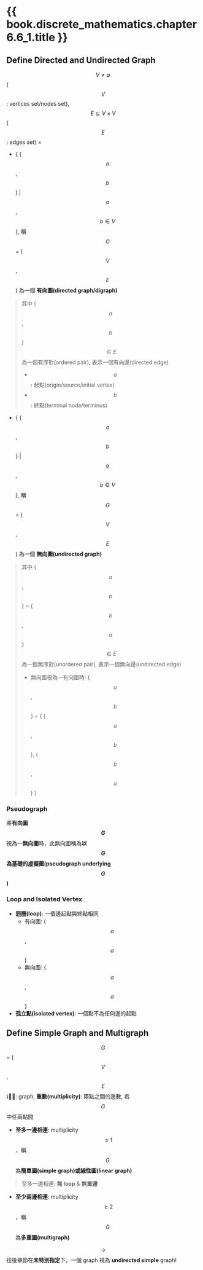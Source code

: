# {{ book.discrete_mathematics.chapter6.6_1.title }}
<!-- toc -->

## Define Directed and Undirected Graph
$$ V \ne \emptyset $$ ($$ V $$: vertices set/nodes set), $$ E \subseteq V \times V $$($$ E $$: edges set) =
- { ($$ a $$, $$ b $$) | $$ a $$, $$ b \in V $$ }, 稱 $$ G $$ = ($$ V $$, $$ E $$) 為一個 **有向圖(directed graph/digraph)**
> 其中 ($$ a $$, $$ b $$) $$ \in E $$ 為一個有序對(ordered pair), 表示一個有向邊(directed edge)
> - $$ a $$: 起點(origin/source/initial vertex)
> - $$ b $$: 終點(terminal node/terminus)

- { { $$ a $$, $$ b $$ } | $$ a $$, $$ b \in V $$ }, 稱 $$ G $$ = ($$ V $$, $$ E $$) 為一個 **無向圖(undirected graph)**
> 其中 { $$ a $$, $$ b $$ } = { $$ b $$, $$ a $$ } $$ \in E $$ 為一個無序對(unordered pair), 表示一個無向邊(undirected edge)
> - 無向圖視為一有向圖時: { $$ a $$, $$ b $$ } = { ($$ a $$, $$ b $$), ($$ b $$, $$ a $$) }

### Pseudograph
將**有向圖 $$ G $$** 視為一**無向圖**時，此無向圖稱為**以 $$ G $$ 為基礎的虛擬圖(pseudograph underlying $$ G $$)**

### Loop and Isolated Vertex
- **迴圈(loop)**: 一個邊起點與終點相同
  - 有向圖: ($$ a $$, $$ a $$)
  - 無向圖: { $$ a $$, $$ a $$ }
- **孤立點(isolated vertex)**: 一個點不為任何邊的起點

## Define Simple Graph and Multigraph
$$ G $$ = ($$ V $$, $$ E $$): graph, **重數(multiplicity)**: 兩點之間的邊數, 若 $$ G $$ 中任兩點間
- **至多一邊相連**: multiplicity $$ \le 1 $$，稱 $$ G $$ 為**簡單圖(simple graph)**或**線性圖(linear graph)**
> 至多一邊相連: **無 loop** & **無重邊**

- **至少兩邊相連**: multiplicity $$ \ge 2 $$，稱 $$ G $$ 為**多重圖(multigraph)**

$$ \rightarrow $$ 往後章節在**未特別指定**下，一個 graph 視為 **undirected simple** graph!